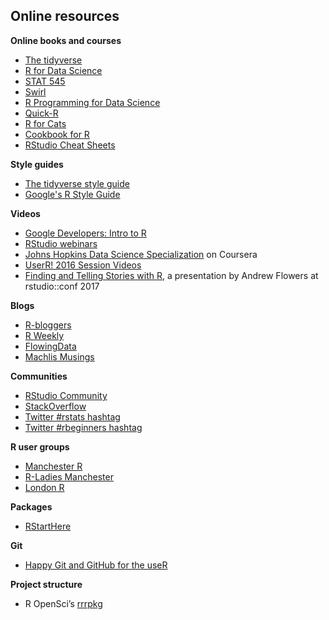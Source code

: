 
## Online resources

**Online books and courses**

- [The tidyverse](http://tidyverse.org)
- [R for Data Science](http://r4ds.had.co.nz/)
- [STAT 545](http://stat545.com/)
- [Swirl](http://swirlstats.com)
- [R Programming for Data Science](https://bookdown.org/rdpeng/rprogdatascience/)
- [Quick-R](http://www.statmethods.net/)
- [R for Cats](https://rforcats.net)
- [Cookbook for R](http://www.cookbook-r.com/)
- [RStudio Cheat Sheets](https://www.rstudio.com/resources/cheatsheets/)

**Style guides**

- [The tidyverse style guide](http://style.tidyverse.org/)
- [Google's R Style Guide](https://google.github.io/styleguide/Rguide.xml)

**Videos**

- [Google Developers: Intro to R](https://www.youtube.com/playlist?list=PLOU2XLYxmsIK9qQfztXeybpHvru-TrqAP)
- [RStudio webinars](https://www.rstudio.com/resources/webinars/)
- [Johns Hopkins Data Science Specialization](https://www.coursera.org/specializations/jhu-data-science) on Coursera
- [UserR! 2016 Session Videos](https://channel9.msdn.com/Events/useR-international-R-User-conference/useR2016)
- [Finding and Telling Stories with R](https://www.rstudio.com/resources/videos/finding-and-telling-stories-with-r/), a presentation by Andrew Flowers at rstudio::conf 2017

**Blogs**

- [R-bloggers](https://www.r-bloggers.com/)
- [R Weekly](https://rweekly.org/)
- [FlowingData](http://flowingdata.com/)
- [Machlis Musings](http://www.computerworld.com/author/Sharon-Machlis/)

**Communities**

- [RStudio Community](https://community.rstudio.com)
- [StackOverflow](https://stackoverflow.com/questions/tagged/r)
- [Twitter #rstats hashtag](https://twitter.com/search?q=%23rstats&src=tyah)
- [Twitter #rbeginners hashtag](https://twitter.com/hashtag/rbeginners?src=hash)

**R user groups**

- [Manchester R](http://www.rmanchester.org/)
- [R-Ladies Manchester](https://github.com/RLadiesManchester)
- [London R](http://www.londonr.org/)

**Packages**
- [RStartHere](https://github.com/rstudio/RStartHere)

**Git**

- [Happy Git and GitHub for the useR](http://happygitwithr.com)

**Project structure**

- R OpenSci’s [rrrpkg](https://github.com/ropensci/rrrpkg)
